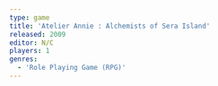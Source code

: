 ```yaml
---
type: game
title: 'Atelier Annie : Alchemists of Sera Island'
released: 2009
editor: N/C
players: 1
genres:
  - 'Role Playing Game (RPG)'
---
```

